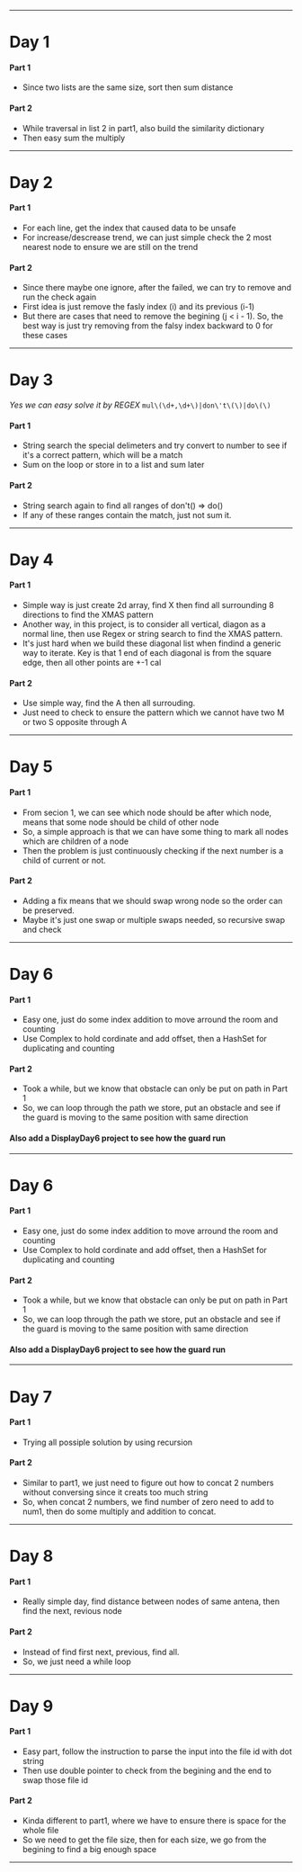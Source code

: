 ___
# Day 1
#### Part 1
- Since two lists are the same size, sort then sum distance
#### Part 2
- While traversal in list 2 in part1, also build the similarity dictionary
- Then easy sum the multiply
___
# Day 2
#### Part 1
- For each line, get the index that caused data to be unsafe
- For increase/descrease trend, we can just simple check the 2 most nearest node to ensure we are still on the trend
#### Part 2
- Since there maybe one ignore, after the failed, we can try to remove and run the check again
- First idea is just remove the fasly index (i) and its previous (i-1)
- But there are cases that need to remove the begining (j < i - 1). So, the best way is just try removing from the falsy index backward to 0 for these cases
___
# Day 3
*Yes we can easy solve it by REGEX* `mul\(\d+,\d+\)|don\'t\(\)|do\(\)`
#### Part 1
- String search the special delimeters and try convert to number to see if it's a correct pattern, which will be a match
- Sum on the loop or store in to a list and sum later 
#### Part 2
- String search again to find all ranges of don't() => do()
- If any of these ranges contain the match, just not sum it.
___
# Day 4
#### Part 1
- Simple way is just create 2d array, find X then find all surrounding 8 directions to find the XMAS pattern
- Another way, in this project, is to consider all vertical, diagon as a normal line, then use Regex or string search to find the XMAS pattern. 
- It's just hard when we build these diagonal list when findind a generic way to iterate. Key is that 1 end of each diagonal is from the square edge, then all other points are +-1 cal
#### Part 2
- Use simple way, find the A then all surrouding.
- Just need to check to ensure the pattern which we cannot have two M or two S opposite through A
___
# Day 5
#### Part 1
- From secion 1, we can see which node should be after which node, means that some node should be child of other node
- So, a simple approach is that we can have some thing to mark all nodes which are children of a node
- Then the problem is just continuously checking if the next number is a child of current or not.
#### Part 2
- Adding a fix means that we should swap wrong node so the order can be preserved.
- Maybe it's just one swap or multiple swaps needed, so recursive swap and check
___
# Day 6
#### Part 1
- Easy one, just do some index addition to move arround the room and counting
- Use Complex to hold cordinate and add offset, then a HashSet for duplicating and counting
#### Part 2
- Took a while, but we know that obstacle can only be put on path in Part 1
- So, we can loop through the path we store, put an obstacle and see if the guard is moving to the same position with same direction
#### Also add a DisplayDay6 project to see how the guard run
___
# Day 6
#### Part 1
- Easy one, just do some index addition to move arround the room and counting
- Use Complex to hold cordinate and add offset, then a HashSet for duplicating and counting
#### Part 2
- Took a while, but we know that obstacle can only be put on path in Part 1
- So, we can loop through the path we store, put an obstacle and see if the guard is moving to the same position with same direction
#### Also add a DisplayDay6 project to see how the guard run
___
# Day 7
#### Part 1
- Trying all possiple solution by using recursion
#### Part 2
- Similar to part1, we just need to figure out how to concat 2 numbers without conversing since it creats too much string
- So, when concat 2 numbers, we find number of zero need to add to num1, then do some multiply and addition to concat.
___
# Day 8
#### Part 1
- Really simple day, find distance between nodes of same antena, then find the next, revious node
#### Part 2
- Instead of find first next, previous, find all.
- So, we just need a while loop
___
# Day 9
#### Part 1
- Easy part, follow the instruction to parse the input into the file id with dot string
- Then use double pointer to check from the begining and the end to swap those file id
#### Part 2
- Kinda different to part1, where we have to ensure there is space for the whole file
- So we need to get the file size, then for each size, we go from the begining to find a big enough space 
___
